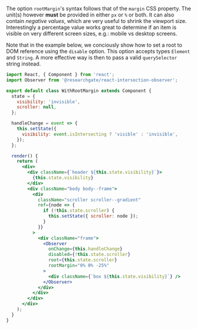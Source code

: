 The option `rootMargin`'s syntax follows that of the `margin` CSS property. The unit(s) however **must** be provided in either `px` or `%` or both. It can also contain _negative values_, which are very useful to shrink the viewport size. Interestingly a percentage value works great to determine if an item is visible on very different screen sizes, e.g.: mobile vs desktop screens.

Note that in the example below, we conciously show how to set a root to DOM reference using the `disable` option. This option accepts types `Element` and `String`. A more effective way is then to pass a valid `querySelector` string instead.

```jsx
import React, { Component } from 'react';
import Observer from '@researchgate/react-intersection-observer';

export default class WithRootMargin extends Component {
  state = {
    visibility: 'invisible',
    scroller: null,
  };

  handleChange = event => {
    this.setState({
      visibility: event.isIntersecting ? 'visible' : 'invisible',
    });
  };

  render() {
    return (
      <div>
        <div className={`header ${this.state.visibility}`}>
          {this.state.visibility}
        </div>
        <div className="body body--frame">
          <div
            className="scroller scroller--gradient"
            ref={node => {
              if (!this.state.scroller) {
                this.setState({ scroller: node });
              }
            }}
          >
            <div className="frame">
              <Observer
                onChange={this.handleChange}
                disabled={!this.state.scroller}
                root={this.state.scroller}
                rootMargin="0% 0% -25%"
              >
                <div className={`box ${this.state.visibility}`} />
              </Observer>
            </div>
          </div>
        </div>
      </div>
    );
  }
}
```